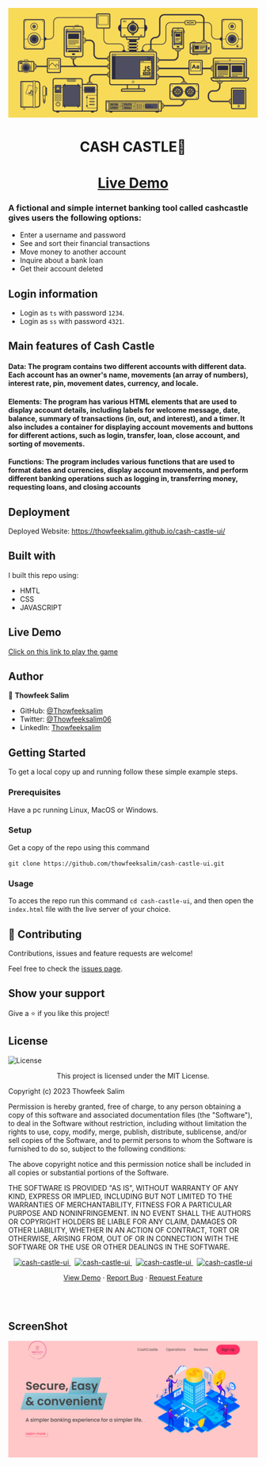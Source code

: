 
<a href=#><img src="/ban1.gif"></a>
<br>
<h1 align="center"> <strong> CASH CASTLE🤑 </strong> </h1> 
<h1 align="center"><a href="https://thowfeeksalim.github.io/cash-castle-ui">Live Demo</a></h1>


### A fictional and simple internet banking tool called cashcastle gives users the following options:
- Enter a username and password 
- See and sort their financial transactions
- Move money to another account 
- Inquire about a bank loan 
- Get their account deleted


## Login information
- Login as `ts` with password `1234`.
- Login as `ss` with password `4321`.



## Main features of Cash Castle



#### Data: The program contains two different accounts with different data. Each account has an owner's name, movements (an array of numbers), interest rate, pin, movement dates, currency, and locale.

#### Elements: The program has various HTML elements that are used to display account details, including labels for welcome message, date, balance, summary of transactions (in, out, and interest), and a timer. It also includes a container for displaying account movements and buttons for different actions, such as login, transfer, loan, close account, and sorting of movements.

#### Functions: The program includes various functions that are used to format dates and currencies, display account movements, and perform different banking operations such as logging in, transferring money, requesting loans, and closing accounts


## Deployment

Deployed Website: https://thowfeeksalim.github.io/cash-castle-ui/



<!-- ![screenshot](screenshot.png) -->

## Built with

I built this repo using:

 - HMTL
 - CSS
 - JAVASCRIPT

## Live Demo

[Click on this link to play the game](https://github.com/thowfeeksalim/cash-castle-ui)

 ## Author

👤 **Thowfeek Salim**

- GitHub: [@Thowfeeksalim](https://github.com/thowfeeksalim)
- Twitter: [@Thowfeeksalim06](https://twitter.com/thowfeeksalim6) 
- LinkedIn: [Thowfeeksalim](https://www.linkedin.com/in/thowfeek-salim-294760211) 

## Getting Started

To get a local copy up and running follow these simple example steps.

### Prerequisites

Have a pc running Linux, MacOS or Windows.

### Setup

Get a copy of the repo using this command

`git clone https://github.com/thowfeeksalim/cash-castle-ui.git`

### Usage

To acces the repo run this command `cd cash-castle-ui`, and then open the `index.html` file with the live server of your choice.


## 🤝 Contributing

Contributions, issues and feature requests are welcome!

Feel free to check the [issues page](https://github.com/thowfeeksalim/cash-castle-ui/issues).

## Show your support

Give a ⭐️ if you like this project!

## License

![License](https://img.shields.io/badge/license-MIT%20License-blue.svg)
<p align="center">
This project is licensed under the MIT License.

Copyright (c) 2023 Thowfeek Salim

Permission is hereby granted, free of charge, to any person obtaining a copy
of this software and associated documentation files (the "Software"), to deal
in the Software without restriction, including without limitation the rights
to use, copy, modify, merge, publish, distribute, sublicense, and/or sell
copies of the Software, and to permit persons to whom the Software is
furnished to do so, subject to the following conditions:

The above copyright notice and this permission notice shall be included in all
copies or substantial portions of the Software.

THE SOFTWARE IS PROVIDED "AS IS", WITHOUT WARRANTY OF ANY KIND, EXPRESS OR
IMPLIED, INCLUDING BUT NOT LIMITED TO THE WARRANTIES OF MERCHANTABILITY,
FITNESS FOR A PARTICULAR PURPOSE AND NONINFRINGEMENT. IN NO EVENT SHALL THE
AUTHORS OR COPYRIGHT HOLDERS BE LIABLE FOR ANY CLAIM, DAMAGES OR OTHER
LIABILITY, WHETHER IN AN ACTION OF CONTRACT, TORT OR OTHERWISE, ARISING FROM,
OUT OF OR IN CONNECTION WITH THE SOFTWARE OR THE USE OR OTHER DEALINGS IN THE
SOFTWARE.



                                            
<p align="center">                   
<a href="https://github.com/thowfeeksalim/cash-castle-ui/fork" target="blank">            
<img src="https://img.shields.io/github/forks/thowfeeksalim/cash-castle-ui?style=flat-square" alt="cash-castle-ui"/>
</a>&nbsp;
<a href="https://github.com/thowfeeksalim/cash-castle-ui/stargazers" target="blank">
<img src="https://img.shields.io/github/stars/thowfeeksalim/cash-castle-ui?style=flat-square" alt="cash-castle-ui"/>
</a>&nbsp;
<a href="https://github.com/thowfeeksalim/cash-castle-ui/issues" target="blank">
<img src="https://img.shields.io/github/issues/thowfeeksalim/cash-castle-ui?style=flat-square" alt="cash-castle-ui"/>
</a>&nbsp;
<a href="https://github.com/thowfeeksalim/cash-castle-ui/pulls" target="blank">
<img src="https://img.shields.io/github/issues-pr/thowfeeksalim/cash-castle-ui?style=flat-square" alt="cash-castle-ui"/>
</a>
</p>
 
<p align="center">
  <a href="https://thowfeeksalim.github.io/cash-castle-ui" target="blank">View Demo</a>
  ·
  <a href="https://github.com/thowfeeksalim/cash-castle-ui/issues/new/choose">Report Bug</a>
  ·
  <a href="https://github.com/thowfeeksalim/cash-castle-ui/issues/new/choose">Request Feature</a>
</p>
<br>
<br>

## ScreenShot

<img align="center" width="" src="demo1.png">


